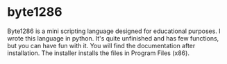 # byte1286
Byte1286 is a mini scripting language designed for educational purposes.
I wrote this language in python. It's quite unfinished and has few functions, but you can have fun with it. You will find the documentation after installation. The installer installs the files in Program Files (x86).
